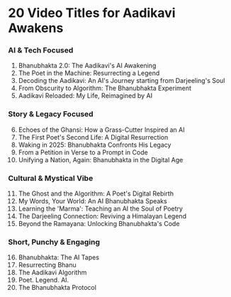 # 20 Video Titles for Aadikavi Awakens

### AI & Tech Focused
1. Bhanubhakta 2.0: The Aadikavi's AI Awakening
2. The Poet in the Machine: Resurrecting a Legend
3. Decoding the Aadikavi: An AI's Journey starting from Darjeeling's Soul
4. From Obscurity to Algorithm: The Bhanubhakta Experiment
5. Aadikavi Reloaded: My Life, Reimagined by AI

### Story & Legacy Focused
6. Echoes of the Ghansi: How a Grass-Cutter Inspired an AI
7. The First Poet's Second Life: A Digital Resurrection
8. Waking in 2025: Bhanubhakta Confronts His Legacy
9. From a Petition in Verse to a Prompt in Code
10. Unifying a Nation, Again: Bhanubhakta in the Digital Age

### Cultural & Mystical Vibe
11. The Ghost and the Algorithm: A Poet's Digital Rebirth
12. My Words, Your World: An AI Bhanubhakta Speaks
13. Learning the 'Marma': Teaching an AI the Soul of Poetry
14. The Darjeeling Connection: Reviving a Himalayan Legend
15. Beyond the Ramayana: Unlocking Bhanubhakta's Code

### Short, Punchy & Engaging
16. Bhanubhakta: The AI Tapes
17. Resurrecting Bhanu
18. The Aadikavi Algorithm
19. Poet. Legend. AI.
20. The Bhanubhakta Protocol